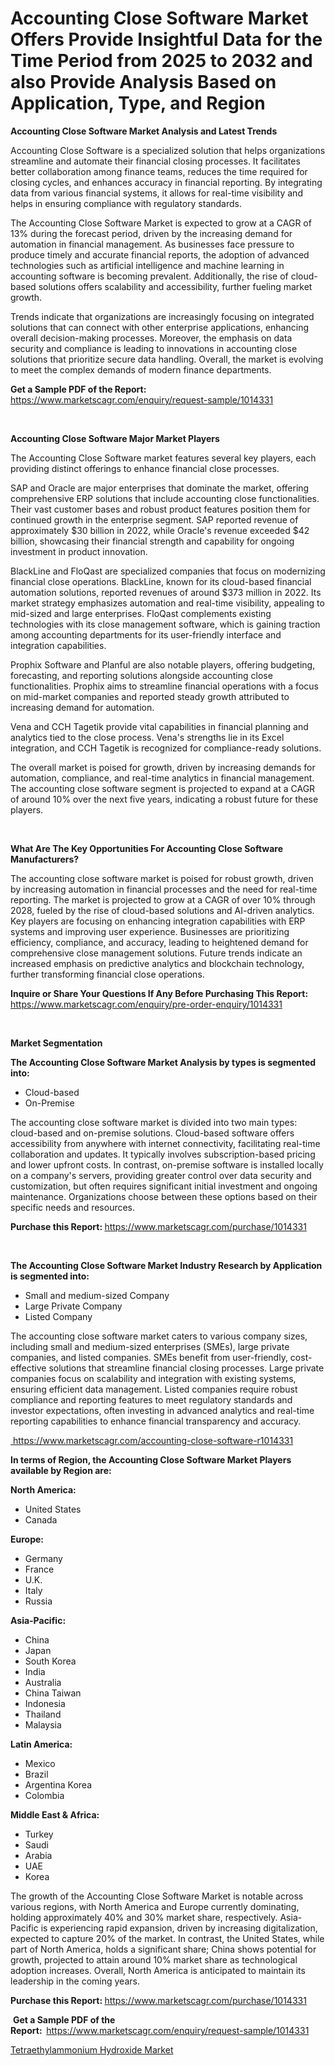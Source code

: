 <p><h1>Accounting Close Software Market Offers Provide Insightful Data for the Time Period from 2025 to 2032 and also Provide Analysis Based on Application, Type, and Region</h1></p><p><strong>Accounting Close Software Market Analysis and Latest Trends</strong></p>
<p><p>Accounting Close Software is a specialized solution that helps organizations streamline and automate their financial closing processes. It facilitates better collaboration among finance teams, reduces the time required for closing cycles, and enhances accuracy in financial reporting. By integrating data from various financial systems, it allows for real-time visibility and helps in ensuring compliance with regulatory standards.</p><p>The Accounting Close Software Market is expected to grow at a CAGR of 13% during the forecast period, driven by the increasing demand for automation in financial management. As businesses face pressure to produce timely and accurate financial reports, the adoption of advanced technologies such as artificial intelligence and machine learning in accounting software is becoming prevalent. Additionally, the rise of cloud-based solutions offers scalability and accessibility, further fueling market growth.</p><p>Trends indicate that organizations are increasingly focusing on integrated solutions that can connect with other enterprise applications, enhancing overall decision-making processes. Moreover, the emphasis on data security and compliance is leading to innovations in accounting close solutions that prioritize secure data handling. Overall, the market is evolving to meet the complex demands of modern finance departments.</p></p>
<p><strong>Get a Sample PDF of the Report:&nbsp;</strong> <a href="https://www.marketscagr.com/enquiry/request-sample/1014331?utm_campaign=2444&utm_medium=2&utm_source=Github&utm_content=ia&utm_term=06032025&utm_id=accounting-close-software">https://www.marketscagr.com/enquiry/request-sample/1014331</a></p>
<p>&nbsp;</p>
<p><strong>Accounting Close Software Major Market Players</strong></p>
<p><p>The Accounting Close Software market features several key players, each providing distinct offerings to enhance financial close processes. </p><p>SAP and Oracle are major enterprises that dominate the market, offering comprehensive ERP solutions that include accounting close functionalities. Their vast customer bases and robust product features position them for continued growth in the enterprise segment. SAP reported revenue of approximately $30 billion in 2022, while Oracle's revenue exceeded $42 billion, showcasing their financial strength and capability for ongoing investment in product innovation.</p><p>BlackLine and FloQast are specialized companies that focus on modernizing financial close operations. BlackLine, known for its cloud-based financial automation solutions, reported revenues of around $373 million in 2022. Its market strategy emphasizes automation and real-time visibility, appealing to mid-sized and large enterprises. FloQast complements existing technologies with its close management software, which is gaining traction among accounting departments for its user-friendly interface and integration capabilities.</p><p>Prophix Software and Planful are also notable players, offering budgeting, forecasting, and reporting solutions alongside accounting close functionalities. Prophix aims to streamline financial operations with a focus on mid-market companies and reported steady growth attributed to increasing demand for automation.</p><p>Vena and CCH Tagetik provide vital capabilities in financial planning and analytics tied to the close process. Vena's strengths lie in its Excel integration, and CCH Tagetik is recognized for compliance-ready solutions.</p><p>The overall market is poised for growth, driven by increasing demands for automation, compliance, and real-time analytics in financial management. The accounting close software segment is projected to expand at a CAGR of around 10% over the next five years, indicating a robust future for these players.</p></p>
<p>&nbsp;</p>
<p><strong>What Are The Key Opportunities For Accounting Close Software Manufacturers?</strong></p>
<p><p>The accounting close software market is poised for robust growth, driven by increasing automation in financial processes and the need for real-time reporting. The market is projected to grow at a CAGR of over 10% through 2028, fueled by the rise of cloud-based solutions and AI-driven analytics. Key players are focusing on enhancing integration capabilities with ERP systems and improving user experience. Businesses are prioritizing efficiency, compliance, and accuracy, leading to heightened demand for comprehensive close management solutions. Future trends indicate an increased emphasis on predictive analytics and blockchain technology, further transforming financial close operations.</p></p>
<p><strong>Inquire or Share Your Questions If Any Before Purchasing This Report:</strong> <a href="https://www.marketscagr.com/enquiry/pre-order-enquiry/1014331?utm_campaign=2444&utm_medium=2&utm_source=Github&utm_content=ia&utm_term=06032025&utm_id=accounting-close-software">https://www.marketscagr.com/enquiry/pre-order-enquiry/1014331</a></p>
<p>&nbsp;</p>
<p><strong>Market Segmentation</strong></p>
<p><strong>The Accounting Close Software Market Analysis by types is segmented into:</strong></p>
<p><ul><li>Cloud-based</li><li>On-Premise</li></ul></p>
<p><p>The accounting close software market is divided into two main types: cloud-based and on-premise solutions. Cloud-based software offers accessibility from anywhere with internet connectivity, facilitating real-time collaboration and updates. It typically involves subscription-based pricing and lower upfront costs. In contrast, on-premise software is installed locally on a company's servers, providing greater control over data security and customization, but often requires significant initial investment and ongoing maintenance. Organizations choose between these options based on their specific needs and resources.</p></p>
<p><strong>Purchase this Report:&nbsp;</strong><a href="https://www.marketscagr.com/purchase/1014331?utm_campaign=2444&utm_medium=2&utm_source=Github&utm_content=ia&utm_term=06032025&utm_id=accounting-close-software">https://www.marketscagr.com/purchase/1014331</a></p>
<p>&nbsp;</p>
<p><strong>The Accounting Close Software Market Industry Research by Application is segmented into:</strong></p>
<p><ul><li>Small and medium-sized Company</li><li>Large Private Company</li><li>Listed Company</li></ul></p>
<p><p>The accounting close software market caters to various company sizes, including small and medium-sized enterprises (SMEs), large private companies, and listed companies. SMEs benefit from user-friendly, cost-effective solutions that streamline financial closing processes. Large private companies focus on scalability and integration with existing systems, ensuring efficient data management. Listed companies require robust compliance and reporting features to meet regulatory standards and investor expectations, often investing in advanced analytics and real-time reporting capabilities to enhance financial transparency and accuracy.</p></p>
<p><a href="https://www.marketscagr.com/accounting-close-software-r1014331?utm_campaign=2444&utm_medium=2&utm_source=Github&utm_content=ia&utm_term=06032025&utm_id=accounting-close-software">&nbsp;https://www.marketscagr.com/accounting-close-software-r1014331</a></p>
<p><strong>In terms of Region, the Accounting Close Software Market Players available by Region are:</strong></p>
<p>
    <p> <strong> North America: </strong>
        <ul>
            <li>United States</li>
            <li>Canada</li>
        </ul>
        </p> 
    <p> <strong> Europe: </strong>
        <ul>
            <li>Germany</li>
            <li>France</li>
            <li>U.K.</li>
            <li>Italy</li>
            <li>Russia</li>
        </ul>
        </p> 
    <p> <strong> Asia-Pacific: </strong>
        <ul>
            <li>China</li>
            <li>Japan</li>
            <li>South Korea</li>
            <li>India</li>
            <li>Australia</li>
            <li>China Taiwan</li>
            <li>Indonesia</li>
            <li>Thailand</li>
            <li>Malaysia</li>
        </ul>
        </p> 
    <p> <strong> Latin America: </strong>
        <ul>
            <li>Mexico</li>
            <li>Brazil</li>
            <li>Argentina Korea</li>
            <li>Colombia</li>
        </ul>
        </p> 
    <p> <strong> Middle East & Africa: </strong>
        <ul>
            <li>Turkey</li>
            <li>Saudi</li>
            <li>Arabia</li>
            <li>UAE</li>
            <li>Korea</li>
        </ul>
    </p>
    </p>
<p><p>The growth of the Accounting Close Software Market is notable across various regions, with North America and Europe currently dominating, holding approximately 40% and 30% market share, respectively. Asia-Pacific is experiencing rapid expansion, driven by increasing digitalization, expected to capture 20% of the market. In contrast, the United States, while part of North America, holds a significant share; China shows potential for growth, projected to attain around 10% market share as technological adoption increases. Overall, North America is anticipated to maintain its leadership in the coming years.</p></p>
<p><strong>Purchase this Report: </strong><a href="https://www.marketscagr.com/purchase/1014331?utm_campaign=2444&utm_medium=2&utm_source=Github&utm_content=ia&utm_term=06032025&utm_id=accounting-close-software">https://www.marketscagr.com/purchase/1014331</a></p>
<p>&nbsp;<strong>Get a Sample PDF of the Report:&nbsp;&nbsp;</strong><a href="https://www.marketscagr.com/enquiry/request-sample/1014331?utm_campaign=2444&utm_medium=2&utm_source=Github&utm_content=ia&utm_term=06032025&utm_id=accounting-close-software">https://www.marketscagr.com/enquiry/request-sample/1014331</a></p>
<p><strong></strong></p>
<p><p><a href="https://github.com/WashimHussain441/Market-Research-Report-List-1/blob/main/tetraethylammonium-hydroxide-market.md?utm_campaign=2444&utm_medium=2&utm_source=Github&utm_content=ia&utm_term=06032025&utm_id=accounting-close-software">Tetraethylammonium Hydroxide Market</a></p></p>